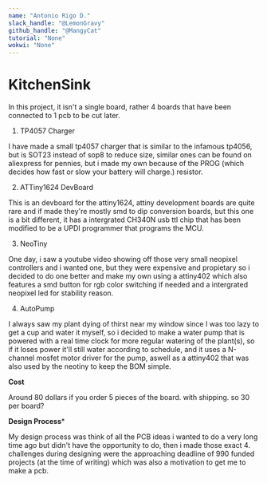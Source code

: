```yaml
---
name: "Antonio Rigo D."
slack_handle: "@LemonGravy"
github_handle: "@MangyCat"
tutorial: "None"
wokwi: "None"
---
```


# KitchenSink

<!-- Describe your board in 2-3 sentences. What are you making? What will it do? -->
In this project, it isn't a single board, rather 4 boards that have been connected to 1 pcb to be cut later. 

1. TP4057 Charger

I have made a small tp4057 charger that is similar to the infamous tp4056, but is SOT23 instead of sop8 to reduce size, similar ones can be found on aliexpress for pennies, but i made my own because of the PROG (which decides how fast or slow your battery will charge.) resistor.

2. ATTiny1624 DevBoard

This is an devboard for the attiny1624, attiny development boards are quite rare and if made they're mostly smd to dip conversion boards, but this one is a bit different, it has a intergrated CH340N usb ttl chip that has been modified to be a UPDI programmer that programs the MCU.

3. NeoTiny

One day, i saw a youtube video showing off those very small neopixel controllers and i wanted one, but they were expensive and propietary so i decided to do one better and make my own using a attiny402 which also features a smd button for rgb color switching if needed and a intergrated neopixel led for stability reason.

4. AutoPump

I always saw my plant dying of thirst near my window since I was too lazy to get a cup and water it myself, so i decided to make a water pump that is powered with a real time clock for more regular watering of the plant(s), so if it loses power it'll still water according to schedule, and it uses a N-channel mosfet motor driver for the pump, aswell as a attiny402 that was also used by the neotiny to keep the BOM simple.
<!-- How much is it going to cost? -->

**Cost**

Around 80 dollars if you order 5 pieces of the board. with shipping. so 30 per board?
<!-- Tell us a little bit about your design process. What were some challenges? What helped? ***Totally optional*** -->
**Design Process***

My design process was think of all the PCB ideas i wanted to do a very long time ago but didn't have the opportunity to do, then i made those exact 4. challenges during designing were the approaching deadline of 990 funded projects (at the time of writing) which was also a motivation to get me to make a pcb.
